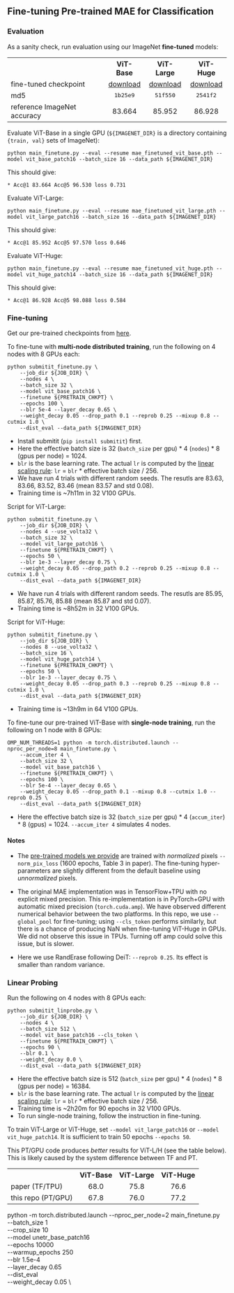 ## Fine-tuning Pre-trained MAE for Classification

### Evaluation

As a sanity check, run evaluation using our ImageNet **fine-tuned** models:

<table><tbody>
<!-- START TABLE -->
<!-- TABLE HEADER -->
<th valign="bottom"></th>
<th valign="bottom">ViT-Base</th>
<th valign="bottom">ViT-Large</th>
<th valign="bottom">ViT-Huge</th>
<!-- TABLE BODY -->
<tr><td align="left">fine-tuned checkpoint</td>
<td align="center"><a href="https://dl.fbaipublicfiles.com/mae/finetune/mae_finetuned_vit_base.pth">download</a></td>
<td align="center"><a href="https://dl.fbaipublicfiles.com/mae/finetune/mae_finetuned_vit_large.pth">download</a></td>
<td align="center"><a href="https://dl.fbaipublicfiles.com/mae/finetune/mae_finetuned_vit_huge.pth">download</a></td>
</tr>
<tr><td align="left">md5</td>
<td align="center"><tt>1b25e9</tt></td>
<td align="center"><tt>51f550</tt></td>
<td align="center"><tt>2541f2</tt></td>
</tr>
<tr><td align="left">reference ImageNet accuracy</td>
<td align="center">83.664</td>
<td align="center">85.952</td>
<td align="center">86.928</td>
</tr>
</tbody></table>

Evaluate ViT-Base in a single GPU (`${IMAGENET_DIR}` is a directory containing `{train, val}` sets of ImageNet):
```
python main_finetune.py --eval --resume mae_finetuned_vit_base.pth --model vit_base_patch16 --batch_size 16 --data_path ${IMAGENET_DIR}
```
This should give:
```
* Acc@1 83.664 Acc@5 96.530 loss 0.731
```

Evaluate ViT-Large:
```
python main_finetune.py --eval --resume mae_finetuned_vit_large.pth --model vit_large_patch16 --batch_size 16 --data_path ${IMAGENET_DIR}
```
This should give:
```
* Acc@1 85.952 Acc@5 97.570 loss 0.646
```

Evaluate ViT-Huge:
```
python main_finetune.py --eval --resume mae_finetuned_vit_huge.pth --model vit_huge_patch14 --batch_size 16 --data_path ${IMAGENET_DIR}
```
This should give:
```
* Acc@1 86.928 Acc@5 98.088 loss 0.584
```

### Fine-tuning

Get our pre-trained checkpoints from [here](https://github.com/fairinternal/mae/#pre-trained-checkpoints).

To fine-tune with **multi-node distributed training**, run the following on 4 nodes with 8 GPUs each:
```
python submitit_finetune.py \
    --job_dir ${JOB_DIR} \
    --nodes 4 \
    --batch_size 32 \
    --model vit_base_patch16 \
    --finetune ${PRETRAIN_CHKPT} \
    --epochs 100 \
    --blr 5e-4 --layer_decay 0.65 \
    --weight_decay 0.05 --drop_path 0.1 --reprob 0.25 --mixup 0.8 --cutmix 1.0 \
    --dist_eval --data_path ${IMAGENET_DIR}
```
- Install submitit (`pip install submitit`) first.
- Here the effective batch size is 32 (`batch_size` per gpu) * 4 (`nodes`) * 8 (gpus per node) = 1024.
- `blr` is the base learning rate. The actual `lr` is computed by the [linear scaling rule](https://arxiv.org/abs/1706.02677): `lr` = `blr` * effective batch size / 256.
- We have run 4 trials with different random seeds. The resutls are 83.63, 83.66, 83.52, 83.46 (mean 83.57 and std 0.08).
- Training time is ~7h11m in 32 V100 GPUs.

Script for ViT-Large:
```
python submitit_finetune.py \
    --job_dir ${JOB_DIR} \
    --nodes 4 --use_volta32 \
    --batch_size 32 \
    --model vit_large_patch16 \
    --finetune ${PRETRAIN_CHKPT} \
    --epochs 50 \
    --blr 1e-3 --layer_decay 0.75 \
    --weight_decay 0.05 --drop_path 0.2 --reprob 0.25 --mixup 0.8 --cutmix 1.0 \
    --dist_eval --data_path ${IMAGENET_DIR}
```
- We have run 4 trials with different random seeds. The resutls are 85.95, 85.87, 85.76, 85.88 (mean 85.87 and std 0.07).
- Training time is ~8h52m in 32 V100 GPUs.

Script for ViT-Huge:
```
python submitit_finetune.py \
    --job_dir ${JOB_DIR} \
    --nodes 8 --use_volta32 \
    --batch_size 16 \
    --model vit_huge_patch14 \
    --finetune ${PRETRAIN_CHKPT} \
    --epochs 50 \
    --blr 1e-3 --layer_decay 0.75 \
    --weight_decay 0.05 --drop_path 0.3 --reprob 0.25 --mixup 0.8 --cutmix 1.0 \
    --dist_eval --data_path ${IMAGENET_DIR}
```
- Training time is ~13h9m in 64 V100 GPUs.

To fine-tune our pre-trained ViT-Base with **single-node training**, run the following on 1 node with 8 GPUs:
```
OMP_NUM_THREADS=1 python -m torch.distributed.launch --nproc_per_node=8 main_finetune.py \
    --accum_iter 4 \
    --batch_size 32 \
    --model vit_base_patch16 \
    --finetune ${PRETRAIN_CHKPT} \
    --epochs 100 \
    --blr 5e-4 --layer_decay 0.65 \
    --weight_decay 0.05 --drop_path 0.1 --mixup 0.8 --cutmix 1.0 --reprob 0.25 \
    --dist_eval --data_path ${IMAGENET_DIR}
```
- Here the effective batch size is 32 (`batch_size` per gpu) * 4 (`accum_iter`) * 8 (gpus) = 1024. `--accum_iter 4` simulates 4 nodes.

#### Notes

- The [pre-trained models we provide](https://github.com/fairinternal/mae/#pre-trained-checkpoints) are trained with *normalized* pixels `--norm_pix_loss` (1600 epochs, Table 3 in paper). The fine-tuning hyper-parameters are slightly different from the default baseline using *unnormalized* pixels.

- The original MAE implementation was in TensorFlow+TPU with no explicit mixed precision. This re-implementation is in PyTorch+GPU with automatic mixed precision (`torch.cuda.amp`). We have observed different numerical behavior between the two platforms. In this repo, we use `--global_pool` for fine-tuning; using `--cls_token` performs similarly, but there is a chance of producing NaN when fine-tuning ViT-Huge in GPUs. We did not observe this issue in TPUs. Turning off amp could solve this issue, but is slower.

- Here we use RandErase following DeiT: `--reprob 0.25`. Its effect is smaller than random variance.

### Linear Probing

Run the following on 4 nodes with 8 GPUs each:
```
python submitit_linprobe.py \
    --job_dir ${JOB_DIR} \
    --nodes 4 \
    --batch_size 512 \
    --model vit_base_patch16 --cls_token \
    --finetune ${PRETRAIN_CHKPT} \
    --epochs 90 \
    --blr 0.1 \
    --weight_decay 0.0 \
    --dist_eval --data_path ${IMAGENET_DIR}
```
- Here the effective batch size is 512 (`batch_size` per gpu) * 4 (`nodes`) * 8 (gpus per node) = 16384.
- `blr` is the base learning rate. The actual `lr` is computed by the [linear scaling rule](https://arxiv.org/abs/1706.02677): `lr` = `blr` * effective batch size / 256.
- Training time is ~2h20m for 90 epochs in 32 V100 GPUs.
- To run single-node training, follow the instruction in fine-tuning.

To train ViT-Large or ViT-Huge, set `--model vit_large_patch16` or `--model vit_huge_patch14`. It is sufficient to train 50 epochs `--epochs 50`.

This PT/GPU code produces *better* results for ViT-L/H (see the table below). This is likely caused by the system difference between TF and PT.

<table><tbody>
<!-- START TABLE -->
<!-- TABLE HEADER -->
<th valign="bottom"></th>
<th valign="bottom">ViT-Base</th>
<th valign="bottom">ViT-Large</th>
<th valign="bottom">ViT-Huge</th>
<!-- TABLE BODY -->
<tr><td align="left">paper (TF/TPU)</td>
<td align="center">68.0</td>
<td align="center">75.8</td>
<td align="center">76.6</td>
</tr>
<tr><td align="left">this repo (PT/GPU)</td>
<td align="center">67.8</td>
<td align="center">76.0</td>
<td align="center">77.2</td>
</tr>
</tbody></table>


python -m torch.distributed.launch --nproc_per_node=2 main_finetune.py \
    --batch_size 1 \
    --crop_size 10 \
    --model unetr_base_patch16 \
    --epochs 10000 \
    --warmup_epochs 250 \
    --blr 1.5e-4 \
    --layer_decay 0.65 \
    --dist_eval \
    --weight_decay 0.05 \